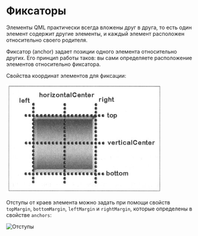 # Фиксаторы

Элементы QML практически всегда вложены друг в друга, то есть один элемент содержит
другие элементы, и каждый элемент расположен относительно своего родителя.

Фиксатор (anchor) задает позиции одного элемента относительно других.
Его принцип работы таков: вы сами определяете расположение элементов относительно фиксатора.

Cвойства координат элементов для фиксации:

![Cвойства координат элементов для фиксации](img/coord.png)

Отступы от краев элемента можно задать при помощи свойств ```topMargin```, ```bottomМargin```,
```leftMargin``` и ```rightMargin```, которые определены в свойстве ```anchors```:

![Отступы](img/margin.png)
